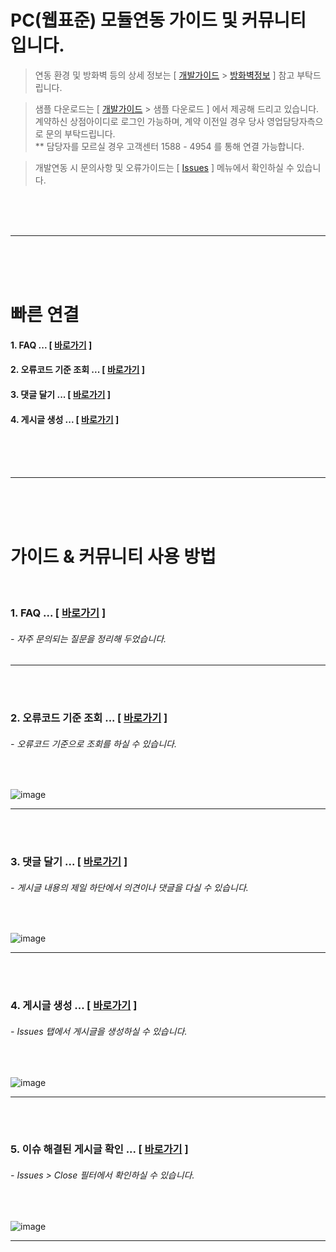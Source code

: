 # PC(웹표준) 모듈연동 가이드 및 커뮤니티 입니다.

> 연동 환경 및 방화벽 등의 상세 정보는 [ [개발가이드](https://manual.inicis.com/stdpay) > [방화벽정보](https://manual.inicis.com/stdpay/std-info.php#firewall) ] 참고 부탁드립니다.

> 샘플 다운로드는 [ [개발가이드](https://manual.inicis.com/stdpay) > 샘플 다운로드 ] 에서 제공해 드리고 있습니다.<br>
> 계약하신 상점아이디로 로그인 가능하며, 계약 이전일 경우 당사 영업담당자측으로 문의 부탁드립니다. <br>
> ** 담당자를 모르실 경우 고객센터 1588 - 4954 를 통해 연결 가능합니다.

> 개발연동 시 문의사항 및 오류가이드는 [ [Issues](https://github.com/ts-inicis/INIStdPay-Manual/issues) ] 메뉴에서 확인하실 수 있습니다.


<br><br><br>
<hr>
<br><br><br>

# 빠른 연결
#### 1. FAQ ... [ [바로가기](https://github.com/kginicis-ts/INICIS-PC-WebStandard/labels/FAQ) ]
#### 2. 오류코드 기준 조회 ... [ [바로가기](https://github.com/kginicis-ts/INICIS-PC-WebStandard/issues?q=is%3Aissue+is%3Aopen+V016) ]
#### 3. 댓글 달기 ... [ [바로가기](https://github.com/ts-inicis/INIStdPay-Manual/issues) ]
#### 4. 게시글 생성 ... [ [바로가기](https://github.com/ts-inicis/INIStdPay-Manual/issues) ]


<br><br><br>
<hr>
<br><br><br>


# 가이드 & 커뮤니티 사용 방법

<br>

### 1. FAQ ... [ [바로가기](https://github.com/kginicis-ts/INICIS-PC-WebStandard/labels/FAQ) ]
<h6> - 자주 문의되는 질문을 정리해 두었습니다. </h6> 
<hr><br><br>

### 2. 오류코드 기준 조회 ... [ [바로가기](https://github.com/kginicis-ts/INICIS-PC-WebStandard/issues?q=is%3Aissue+is%3Aopen+V016) ] 
<h6> - 오류코드 기준으로 조회를 하실 수 있습니다. </h6> 
<br>

![image](https://user-images.githubusercontent.com/100749490/176360023-eeb2fc08-8a0e-4528-aed9-a4af7eb99116.png)

<hr><br><br>

### 3. 댓글 달기 ... [ [바로가기](https://github.com/ts-inicis/INIStdPay-Manual/issues) ]
<h6> - 게시글 내용의 제일 하단에서 의견이나 댓글을 다실 수 있습니다. </h6> 
<br>

![image](https://user-images.githubusercontent.com/100749490/176360575-36ad0f5d-508f-4332-9add-438ea35eaa98.png)

<hr><br><br>


### 4. 게시글 생성 ... [ [바로가기](https://github.com/ts-inicis/INIStdPay-Manual/issues) ]
<h6> - Issues 탭에서 게시글을 생성하실 수 있습니다. </h6> 
<br>

![image](https://user-images.githubusercontent.com/100749490/176362444-349998d7-9c7f-4f61-820d-68394b5e3efd.png)

<hr><br><br>


### 5. 이슈 해결된 게시글 확인 ... [ [바로가기](https://github.com/kginicis-ts/INICIS-PC-WebStandard/issues?q=is%3Aissue+is%3Aclosed) ]
<h6> - Issues > Close 필터에서 확인하실 수 있습니다. </h6> 
<br>

![image](https://user-images.githubusercontent.com/100749490/176362444-349998d7-9c7f-4f61-820d-68394b5e3efd.png)

<hr><br><br>



